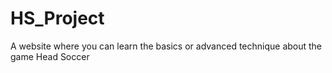 # HS_Project
A website where you can learn the basics or advanced technique about the game Head Soccer
